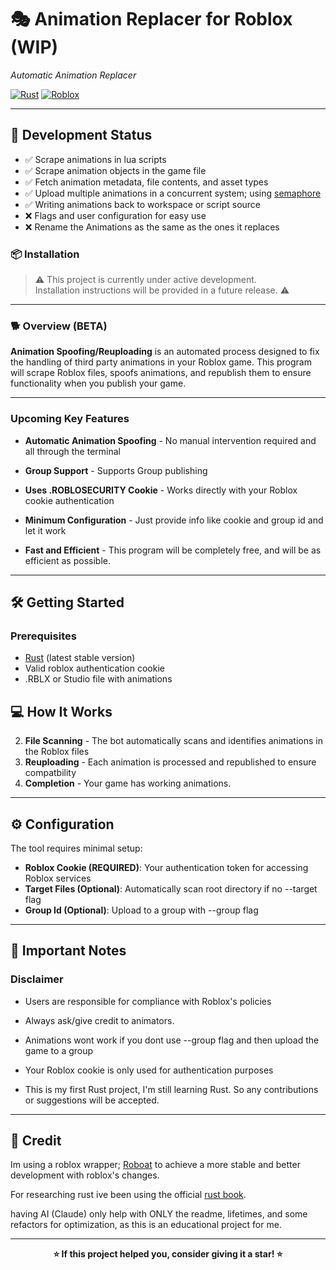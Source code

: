 # 🎭 Animation Replacer for Roblox (WIP)
*Automatic Animation Replacer*

[![Rust](https://img.shields.io/badge/rust-%23000000.svg?style=for-the-badge&logo=rust&logoColor=white)](https://www.rust-lang.org/)
[![Roblox](https://img.shields.io/badge/Roblox-00A2FF?style=for-the-badge&logo=roblox&logoColor=white)](https://www.roblox.com/)



---
## 📝 Development Status
- ✅ Scrape animations in lua scripts
- ✅ Scrape animation objects in the game file
- ✅ Fetch animation metadata, file contents, and asset types
- ✅ Upload multiple animations in a concurrent system; using [semaphore](https://docs.rs/semaphore/latest/semaphore/)
- ✅ Writing animations back to workspace or script source 
- ❌ Flags and user configuration for easy use
- ❌ Rename the Animations as the same as the ones it replaces



### 📦 Installation

<!-- 1. **Clone the repository** -->
<!--    ```bash -->
<!--    git clone https://github.com/yourusername/animation-replacer-roblox.git -->
<!--    cd animation-replacer-roblox -->
<!--    ``` -->
<!--  -->
<!-- 2. **Build the project** -->
<!--    ```bash -->
<!--    cargo build --release -->
<!--    ``` -->
<!--  -->
<!-- 3. **Run the application** -->
<!--    ```bash -->
<!--    cargo run -->
<!--    ``` -->
> ⚠️ This project is currently under active development.  
> Installation instructions will be provided in a future release. ⚠️
---


### 🐕 Overview (BETA)

**Animation Spoofing/Reuploading** is an automated process designed to fix the handling of third party animations in your Roblox game. This program will scrape Roblox files, spoofs animations, and republish them to ensure functionality when you publish your game.

---
### Upcoming Key Features

- **Automatic Animation Spoofing** - No manual intervention required and all through the terminal
- **Group Support** - Supports Group publishing

- **Uses .ROBLOSECURITY Cookie** - Works directly with your Roblox cookie authentication
- **Minimum Configuration** - Just provide info like cookie and group id and let it work
-  **Fast and Efficient** - This program will be completely free, and will be as efficient as possible.
---


## 🛠️ Getting Started

### Prerequisites

- [Rust](https://rustup.rs/) (latest stable version)
- Valid roblox authentication cookie
- .RBLX or Studio file with animations

## 💻 How It Works
2. **File Scanning** - The bot automatically scans and identifies animations in the Roblox files
3. **Reuploading** - Each animation is processed and republished to ensure compatbility
5. **Completion** - Your game has working animations.
---

## ⚙️ Configuration
The tool requires minimal setup:
- **Roblox Cookie (REQUIRED)**: Your authentication token for accessing Roblox services
- **Target Files (Optional)**: Automatically scan root directory if no --target flag
- **Group Id (Optional)**: Upload to a group with --group flag
---

## 🚨 Important Notes

### Disclaimer
- Users are responsible for compliance with Roblox's policies
- Always ask/give credit to animators.
- Animations wont work if you dont use --group flag and then upload the game to a group
- Your Roblox cookie is only used for authentication purposes


 - This is my first Rust project, I'm still learning Rust. So any contributions or suggestions will be accepted.

---

## 🤝 Credit 
Im using a roblox wrapper; [Roboat](https://github.com/fekie/roboat) to achieve a more stable and better development with roblox's changes.

For researching rust ive been using the official [rust book](https://doc.rust-lang.org/book/).

having AI (Claude) only help with ONLY the readme, lifetimes, and some refactors for optimization, as this is an educational project for me.


---

<div align="center">

**⭐ If this project helped you, consider giving it a star! ⭐**

</div>

